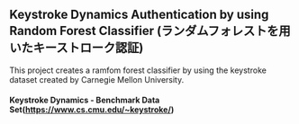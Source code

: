 ## Keystroke Dynamics Authentication by using Random Forest Classifier (ランダムフォレストを用いたキーストローク認証)

This project creates a ramfom forest classifier by using the keystroke dataset created by Carnegie Mellon University.  
#### Keystroke Dynamics - Benchmark Data Set(https://www.cs.cmu.edu/~keystroke/)
